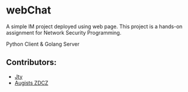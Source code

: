 # webChat

A simple IM project deployed using web page. This project is a hands-on assignment for Network Security Programming.

Python Client & Golang Server

## Contributors:

* [Jty](https://github.com/Jty-123)
* [Augists ZDCZ](https://github.com/Augists)
